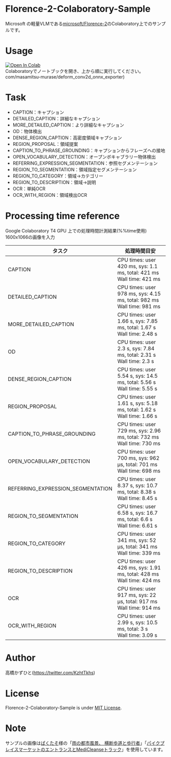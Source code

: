 # Florence-2-Colaboratory-Sample
Microsoft の軽量VLMである[microsoft/Florence-2](https://huggingface.co/microsoft/Florence-2-large)のColaboratory上でのサンプルです。<br>

# Usage
[![Open In Colab](https://colab.research.google.com/assets/colab-badge.svg)](https://colab.research.google.com/github/Kazuhito00/Florence-2-Colaboratory-Sample/blob/main/Florence-2-Colaboratory-Sample.ipynb)<br>
Colaboratoryでノートブックを開き、上から順に実行してください。<br>
com/masamitsu-murase/deform_conv2d_onnx_exporter)

# Task
* CAPTION：キャプション
* DETAILED_CAPTION：詳細なキャプション
* MORE_DETAILED_CAPTION：より詳細なキャプション
* OD：物体検出
* DENSE_REGION_CAPTION：高密度領域キャプション
* REGION_PROPOSAL：領域提案
* CAPTION_TO_PHRASE_GROUNDING：キャプションからフレーズへの接地
* OPEN_VOCABULARY_DETECTION：オープンボキャブラリー物体検出
* REFERRING_EXPRESSION_SEGMENTATION：参照セグメンテーション
* REGION_TO_SEGMENTATION：領域指定セグメンテーション
* REGION_TO_CATEGORY：領域→カテゴリー
* REGION_TO_DESCRIPTION：領域→説明
* OCR：単純OCR
* OCR_WITH_REGION：領域検出OCR

# Processing time reference
Google Colaboratory T4 GPU 上での処理時間計測結果(%%time使用)<Br>
1600x1066の画像を入力

| タスク | 処理時間目安 |
| --- | --- |
| CAPTION | CPU times: user 420 ms, sys: 1.1 ms, total: 421 ms<br>Wall time: 421 ms | 
| DETAILED_CAPTION | CPU times: user 978 ms, sys: 4.15 ms, total: 982 ms<br>Wall time: 981 ms | 
| MORE_DETAILED_CAPTION | CPU times: user 1.66 s, sys: 7.85 ms, total: 1.67 s<br>Wall time: 2.48 s | 
| OD | CPU times: user 2.3 s, sys: 7.84 ms, total: 2.31 s<br>Wall time: 2.3 s | 
| DENSE_REGION_CAPTION | CPU times: user 5.54 s, sys: 14.5 ms, total: 5.56 s<br>Wall time: 5.55 s | 
| REGION_PROPOSAL | CPU times: user 1.61 s, sys: 5.18 ms, total: 1.62 s<br>Wall time: 1.66 s | 
| CAPTION_TO_PHRASE_GROUNDING | CPU times: user 729 ms, sys: 2.96 ms, total: 732 ms<br>Wall time: 730 ms | 
| OPEN_VOCABULARY_DETECTION | CPU times: user 700 ms, sys: 962 µs, total: 701 ms<br>Wall time: 698 ms | 
| REFERRING_EXPRESSION_SEGMENTATION | CPU times: user 8.37 s, sys: 10.7 ms, total: 8.38 s<bR>Wall time: 8.45 s | 
| REGION_TO_SEGMENTATION | CPU times: user 6.58 s, sys: 16.7 ms, total: 6.6 s<br>Wall time: 6.61 s | 
| REGION_TO_CATEGORY | CPU times: user 341 ms, sys: 52 µs, total: 341 ms<br>Wall time: 339 ms | 
| REGION_TO_DESCRIPTION | CPU times: user 426 ms, sys: 1.91 ms, total: 428 ms<br>Wall time: 424 ms | 
| OCR | CPU times: user 917 ms, sys: 22 µs, total: 917 ms<br>Wall time: 914 ms | 
| OCR_WITH_REGION | CPU times: user 2.99 s, sys: 10.5 ms, total: 3 s<br>Wall time: 3.09 s | 

# Author
高橋かずひと(https://twitter.com/KzhtTkhs)
 
# License 
Florence-2-Colaboratory-Sample is under [MIT License](LICENSE).

# Note
サンプルの画像は[ぱくたそ](https://www.pakutaso.com/)様の「[雨の都市風景、 横断歩道と歩行者](https://www.pakutaso.com/20230815222post-48102.html)」「[パイクプレイスマーケットのエントランスとMediCleanseトラック](https://www.pakutaso.com/20240617157medicleanse.html)」を使用しています。
